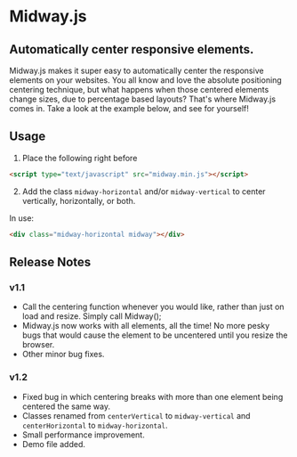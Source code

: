 # Midway.js
## Automatically center responsive elements.

Midway.js makes it super easy to automatically center the responsive elements on your websites. You all know and love the absolute positioning centering technique, but what happens when those centered elements change sizes, due to percentage based layouts? That's where Midway.js comes in. Take a look at the example below, and see for yourself!

## Usage

1. Place the following right before </head>
``` html
<script type="text/javascript" src="midway.min.js"></script>
```

2. Add the class `midway-horizontal` and/or `midway-vertical` to center vertically, horizontally, or both.

In use:
``` html
<div class="midway-horizontal midway"></div>
```

## Release Notes

### v1.1
- Call the centering function whenever you would like, rather than just on load and resize. Simply call Midway();
- Midway.js now works with all elements, all the time! No more pesky bugs that would cause the element to be uncentered until you resize the browser.
- Other minor bug fixes.

### v1.2
- Fixed bug in which centering breaks with more than one element being centered the same way.
- Classes renamed from `centerVertical` to `midway-vertical` and `centerHorizontal` to `midway-horizontal`.
- Small performance improvement.
- Demo file added.